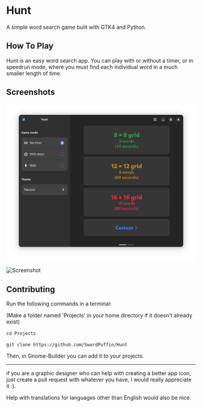 # Hunt

A simple word search game built with GTK4 and Python.


## How To Play

Hunt is an easy word search app. You can play with or without a timer, or in speedrun mode, where you must find each individual word in a much smaller length of time.


## Screenshots

![Screenshot](https://github.com/SwordPuffin/Hunt/blob/main/data/screenshots/Screenshot1.png)

![Screenshot](https://github.com/SwordPuffin/Hunt/blob/main/data/screenshots/Screenshot2.png)


## Contributing

Run the following commands in a terminal:

(Make a folder named 'Projects' in your home directory if it doesn't already exist)
```
cd Projects
```
```
git clone https://github.com/SwordPuffin/Hunt
```
Then, in Gnome-Builder you can add it to your projects.

---
if you are a graphic designer who can help with creating a better app icon, just create a pull request with whatever you have, I would really appreciate it :).  

Help with translations for languages other than English would also be nice.
